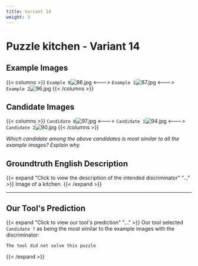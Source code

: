 ```yaml
---
title: Variant 14
weight: 3
---
```


# Puzzle kitchen - Variant 14

## Example Images
{{< columns >}}
`Example 0`![86.jpg](/natscene-data/images/86.jpg)
<--->
`Example 1`![87.jpg](/natscene-data/images/87.jpg)
<--->
`Example 2`![96.jpg](/natscene-data/images/96.jpg)
{{< /columns >}}

## Candidate Images
{{< columns >}}
`Candidate 0`![97.jpg](/natscene-data/images/97.jpg)
<--->
`Candidate 1`![94.jpg](/natscene-data/images/94.jpg)
<--->
`Candidate 2`![90.jpg](/natscene-data/images/90.jpg)
{{< /columns >}}

*Which candidate among the above candidates is most similar to all the example images? Explain why.*

## Groundtruth English Description

{{< expand "Click to view the description of the intended discriminator" "..." >}}
Image of a kitchen.
{{< /expand >}}

---



## Our Tool's Prediction

{{< expand "Click to view our tool's prediction" "..." >}}
Our tool selected `Candidate ?` as being the most similar to the example images with the discriminator:
```plaintext
The tool did not solve this puzzle
```
{{< /expand >}}
